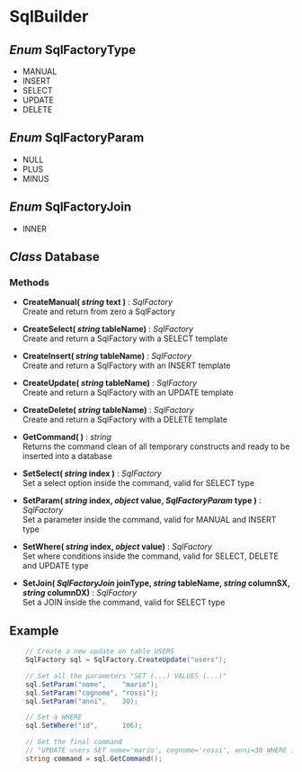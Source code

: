 # SqlBuilder


## *Enum* SqlFactoryType
- MANUAL
- INSERT
- SELECT
- UPDATE
- DELETE


## *Enum* SqlFactoryParam
- NULL
- PLUS
- MINUS


## *Enum* SqlFactoryJoin
- INNER


## *Class* Database

### Methods
- **CreateManual( *string* text )** : *SqlFactory*\
Create and return from zero a SqlFactory

- **CreateSelect( *string*  tableName)** : *SqlFactory*\
Create and return a SqlFactory with a SELECT template

- **CreateInsert( *string*  tableName)** : *SqlFactory*\
Create and return a SqlFactory with an INSERT template

- **CreateUpdate( *string*  tableName)** : *SqlFactory*\
Create and return a SqlFactory with an UPDATE template

- **CreateDelete( *string*  tableName)** : *SqlFactory*\
Create and return a SqlFactory with a DELETE template


- **GetCommand( )** : *string*\
Returns the command clean of all temporary constructs and ready to be inserted into a database


- **SetSelect(  *string* index )** : *SqlFactory*\
Set a select option inside the command, valid for SELECT type

- **SetParam( *string* index, *object* value, *SqlFactoryParam* type  )** : *SqlFactory*\
Set a parameter inside the command, valid for MANUAL and INSERT type

- **SetWhere( *string* index, *object* value)** : *SqlFactory*\
Set where conditions inside the command, valid for SELECT, DELETE and UPDATE type

- **SetJoin( *SqlFactoryJoin* joinType, *string* tableName, *string* columnSX, *string* columnDX)** : *SqlFactory*\
Set a JOIN inside the command, valid for SELECT type


## Example 
```C#
    // Create a new update on table USERS
    SqlFactory sql = SqlFactory.CreateUpdate("users");

	// Set all the parameters "SET (...) VALUES (...)"
    sql.SetParam("nome",    "mario");
    sql.SetParam("cognome", "rossi");
    sql.SetParam("anni",    30);

    // Set a WHERE
    sql.SetWhere("id",      106);

    // Get the final command 
    // "UPDATE users SET nome='mario', cognome='rossi', anni=30 WHERE id=106;"
    string command = sql.GetCommand();
```
